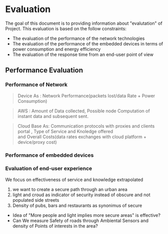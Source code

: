 # Evaluation

The goal of this document is to providing information about "evalutation" of Project. This evaluation is based on the follow constraints:

- The evaluation of the performance of the network technologies
- The evaluation of the performance of the embedded devices in terms of power consumption and energy efficiency
- The evaluation of the response time from an end-user point of view

## Performance Evaluation
### Performance of Network 
> Device As : Network Performance(packets lost/data Rate + Power Consumption)

> AWS : Amount of Data collected, Possible node  Computation of instant data and subsequent sent.

>Cloud Base As:  Communication protocols with proxies and clients portal , Type of Service and Knoledge offered  
and Overall Costs(data rates exchanges with cloud platform + device/proxy cost)
### Performance of embedded devices

### Evaluation of end-user experience
We focus on effectiveness of service and knowledge extrapolated
1.  we want to create a secure path through an urban area
2. light and croud as indicator of security instead of obscure and not populated side streets
3. Density of pubs, bars and restaurants as synonimus of secure

- Idea of "More people and light implies more secure areas" is effective? 
- Can We measure Safety of roads through Ambiental Sensors and density of Points of interests in the area?
